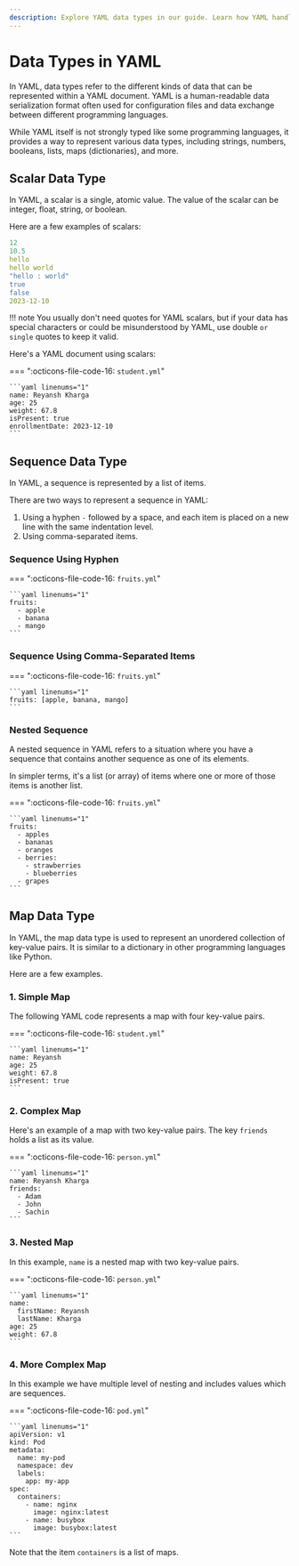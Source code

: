 ```yaml
---
description: Explore YAML data types in our guide. Learn how YAML handles different data structures, making it a versatile choice for configuration and data serialization.
---
```


# Data Types in YAML

In YAML, data types refer to the different kinds of data that can be represented within a YAML document. YAML is a human-readable data serialization format often used for configuration files and data exchange between different programming languages. 

While YAML itself is not strongly typed like some programming languages, it provides a way to represent various data types, including strings, numbers, booleans, lists, maps (dictionaries), and more.


## Scalar Data Type

In YAML, a scalar is a single, atomic value. The value of the scalar can be integer, float, string, or boolean.

Here are a few examples of scalars:

```yaml
12
10.5
hello
hello world
"hello : world"
true
false
2023-12-10
```

!!! note
    You usually don't need quotes for YAML scalars, but if your data has special characters or could be misunderstood by YAML, use double ` or single ` quotes to keep it valid.

Here's a YAML document using scalars:

=== ":octicons-file-code-16: `student.yml`"

    ```yaml linenums="1"
    name: Reyansh Kharga
    age: 25
    weight: 67.8
    isPresent: true
    enrollmentDate: 2023-12-10
    ```


## Sequence Data Type

In YAML, a sequence is represented by a list of items.

There are two ways to represent a sequence in YAML:

1. Using a hyphen `-` followed by a space, and each item is placed on a new line with the same indentation level.
2. Using comma-separated items.

### Sequence Using Hyphen

=== ":octicons-file-code-16: `fruits.yml`"

    ```yaml linenums="1"
    fruits:
      - apple
      - banana
      - mango
    ```

### Sequence Using Comma-Separated Items

=== ":octicons-file-code-16: `fruits.yml`"

    ```yaml linenums="1"
    fruits: [apple, banana, mango]
    ```

### Nested Sequence

A nested sequence in YAML refers to a situation where you have a sequence that contains another sequence as one of its elements. 

In simpler terms, it's a list (or array) of items where one or more of those items is another list.

=== ":octicons-file-code-16: `fruits.yml`"

    ```yaml linenums="1"
    fruits:
      - apples
      - bananas
      - oranges
      - berries:
        - strawberries
        - blueberries
      - grapes
    ```


## Map Data Type

In YAML, the map data type is used to represent an unordered collection of key-value pairs. It is similar to a dictionary in other programming languages like Python.

Here are a few examples.

### 1. Simple Map

The following YAML code represents a map with four key-value pairs.

=== ":octicons-file-code-16: `student.yml`"

    ```yaml linenums="1"
    name: Reyansh
    age: 25
    weight: 67.8
    isPresent: true
    ```

### 2. Complex Map

Here's an example of a map with two key-value pairs. The key `friends` holds a list as its value.

=== ":octicons-file-code-16: `person.yml`"

    ```yaml linenums="1"
    name: Reyansh Kharga
    friends:
      - Adam
      - John
      - Sachin
    ```

### 3. Nested Map

In this example, `name` is a nested map with two key-value pairs.

=== ":octicons-file-code-16: `person.yml`"

    ```yaml linenums="1"
    name:
      firstName: Reyansh
      lastName: Kharga
    age: 25
    weight: 67.8
    ```

### 4. More Complex Map

In this example we have multiple level of nesting and includes values which are sequences.

=== ":octicons-file-code-16: `pod.yml`"

    ```yaml linenums="1"
    apiVersion: v1
    kind: Pod
    metadata:
      name: my-pod
      namespace: dev
      labels:
        app: my-app
    spec:
      containers:
        - name: nginx
          image: nginx:latest
        - name: busybox
          image: busybox:latest
    ```

Note that the item `containers` is a list of maps.
